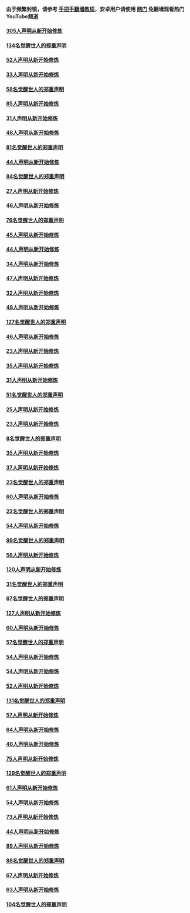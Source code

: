 #### 由于频繁封锁，请参考 [手把手翻墙教程](https://github.com/gfw-breaker/guides/wiki/)，安卓用户请使用 [网门](https://github.com/gfw-breaker/nogfw/blob/master/dl.md?t=03241900) 免翻墙观看热门YouTube频道 

#### [305人声明从新开始修炼](../pages/91/422153.md?t=03241900) 

#### [134名觉醒世人的郑重声明](../pages/91/422152.md?t=03241900) 

#### [52人声明从新开始修炼](../pages/91/421846.md?t=03241900) 

#### [33人声明从新开始修炼](../pages/91/421804.md?t=03241900) 

#### [58名觉醒世人的郑重声明](../pages/91/421845.md?t=03241900) 

#### [85人声明从新开始修炼](../pages/91/421769.md?t=03241900) 

#### [31人声明从新开始修炼](../pages/91/421763.md?t=03241900) 

#### [48人声明从新开始修炼](../pages/91/421605.md?t=03241900) 

#### [81名觉醒世人的郑重声明](../pages/91/421656.md?t=03241900) 

#### [44人声明从新开始修炼](../pages/91/421544.md?t=03241900) 

#### [84名觉醒世人的郑重声明](../pages/91/421543.md?t=03241900) 

#### [27人声明从新开始修炼](../pages/91/421465.md?t=03241900) 

#### [46人声明从新开始修炼](../pages/91/421454.md?t=03241900) 

#### [76名觉醒世人的郑重声明](../pages/91/421453.md?t=03241900) 

#### [45人声明从新开始修炼](../pages/91/421452.md?t=03241900) 

#### [44人声明从新开始修炼](../pages/91/421422.md?t=03241900) 

#### [34人声明从新开始修炼](../pages/91/421322.md?t=03241900) 

#### [47人声明从新开始修炼](../pages/91/421264.md?t=03241900) 

#### [32人声明从新开始修炼](../pages/91/421225.md?t=03241900) 

#### [48人声明从新开始修炼](../pages/91/421202.md?t=03241900) 

#### [127名觉醒世人的郑重声明](../pages/91/421224.md?t=03241900) 

#### [46人声明从新开始修炼](../pages/91/421203.md?t=03241900) 

#### [23人声明从新开始修炼](../pages/91/421138.md?t=03241900) 

#### [35人声明从新开始修炼](../pages/91/421122.md?t=03241900) 

#### [31人声明从新开始修炼](../pages/91/421081.md?t=03241900) 

#### [51名觉醒世人的郑重声明](../pages/91/421080.md?t=03241900) 

#### [25人声明从新开始修炼](../pages/91/421020.md?t=03241900) 

#### [23人声明从新开始修炼](../pages/91/420884.md?t=03241900) 

#### [8名觉醒世人的郑重声明](../pages/91/420883.md?t=03241900) 

#### [35人声明从新开始修炼](../pages/91/420809.md?t=03241900) 

#### [37人声明从新开始修炼](../pages/91/420766.md?t=03241900) 

#### [23名觉醒世人的郑重声明](../pages/91/420765.md?t=03241900) 

#### [60人声明从新开始修炼](../pages/91/420727.md?t=03241900) 

#### [22名觉醒世人的郑重声明](../pages/91/420726.md?t=03241900) 

#### [54人声明从新开始修炼](../pages/91/420529.md?t=03241900) 

#### [99名觉醒世人的郑重声明](../pages/91/420528.md?t=03241900) 

#### [58人声明从新开始修炼](../pages/91/420198.md?t=03241900) 

#### [120人声明从新开始修炼](../pages/91/420141.md?t=03241900) 

#### [31名觉醒世人的郑重声明](../pages/91/420197.md?t=03241900) 

#### [67名觉醒世人的郑重声明](../pages/91/420140.md?t=03241900) 

#### [127人声明从新开始修炼](../pages/91/420082.md?t=03241900) 

#### [60人声明从新开始修炼](../pages/91/420081.md?t=03241900) 

#### [57名觉醒世人的郑重声明](../pages/91/420080.md?t=03241900) 

#### [54人声明从新开始修炼](../pages/91/419533.md?t=03241900) 

#### [54人声明从新开始修炼](../pages/91/419532.md?t=03241900) 

#### [52人声明从新开始修炼](../pages/91/419531.md?t=03241900) 

#### [131名觉醒世人的郑重声明](../pages/91/419530.md?t=03241900) 

#### [57人声明从新开始修炼](../pages/91/419430.md?t=03241900) 

#### [64人声明从新开始修炼](../pages/91/419429.md?t=03241900) 

#### [46人声明从新开始修炼](../pages/91/419428.md?t=03241900) 

#### [75人声明从新开始修炼](../pages/91/419427.md?t=03241900) 

#### [129名觉醒世人的郑重声明](../pages/91/419426.md?t=03241900) 

#### [61人声明从新开始修炼](../pages/91/419198.md?t=03241900) 

#### [54人声明从新开始修炼](../pages/91/419197.md?t=03241900) 

#### [73人声明从新开始修炼](../pages/91/419196.md?t=03241900) 

#### [44人声明从新开始修炼](../pages/91/419075.md?t=03241900) 

#### [89人声明从新开始修炼](../pages/91/419074.md?t=03241900) 

#### [88名觉醒世人的郑重声明](../pages/91/419195.md?t=03241900) 

#### [67人声明从新开始修炼](../pages/91/419073.md?t=03241900) 

#### [63人声明从新开始修炼](../pages/91/419072.md?t=03241900) 

#### [104名觉醒世人的郑重声明](../pages/91/419071.md?t=03241900) 

